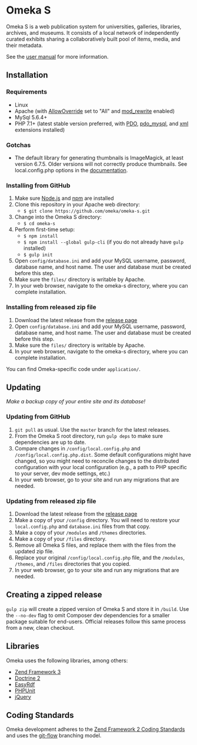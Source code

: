 # Omeka S

Omeka S is a web publication system for universities, galleries, libraries,
archives, and museums. It consists of a local network of independently curated
exhibits sharing a collaboratively built pool of items, media, and their metadata.

See the [user manual](https://omeka.org/s/docs/user-manual) for more information.

## Installation

### Requirements
* Linux
* Apache (with [AllowOverride](https://httpd.apache.org/docs/2.4/mod/core.html#allowoverride) set to "All" and [mod_rewrite](http://httpd.apache.org/docs/current/mod/mod_rewrite.html) enabled)
* MySql 5.6.4+
* PHP 7.1+ (latest stable version preferred, with [PDO](http://php.net/manual/en/intro.pdo.php), [pdo_mysql](http://php.net/manual/en/ref.pdo-mysql.php), and [xml](http://php.net/manual/en/intro.xml.php) extensions installed)

### Gotchas
* The default library for generating thumbnails is ImageMagick, at least version
6.7.5. Older versions will not correctly produce thumbnails. See local.config.php
options in the [documentation](https://omeka.org/s/docs/user-manual/configuration/).

### Installing from GitHub

1. Make sure [Node.js](https://nodejs.org/) and [npm](https://nodejs.org/) are installed
1. Clone this repository in your Apache web directory:
   * `$ git clone https://github.com/omeka/omeka-s.git`
1. Change into the Omeka S directory:
   * `$ cd omeka-s`
1. Perform first-time setup:
   * `$ npm install`
   * `$ npm install --global gulp-cli` (if you do not already have `gulp` installed)
   * `$ gulp init`
1. Open `config/database.ini` and add your MySQL username, password, database
   name, and host name. The user and database must be created before this step.
1. Make sure the `files/` directory is writable by Apache.
1. In your web browser, navigate to the omeka-s directory, where you can
   complete installation.

### Installing from released zip file

1. Download the latest release from the [release page](https://github.com/omeka/omeka-s/releases)
1. Open `config/database.ini` and add your MySQL username, password, database
   name, and host name. The user and database must be created before this step.
1. Make sure the `files/` directory is writable by Apache.
1. In your web browser, navigate to the omeka-s directory, where you can
   complete installation.

You can find Omeka-specific code under `application/`.

## Updating

*Make a backup copy of your entire site and its database!*

### Updating from GitHub

1. `git pull` as usual. Use the `master` branch for the latest releases.
2. From the Omeka S root directory, run `gulp deps` to make sure dependencies are up to date.
3. Compare changes in `/config/local.config.php` and `/config/local.config.php.dist`. Some default configurations might have changed, so you might need to reconcile changes to the distributed configuration with your local configuration (e.g., a path to PHP specific to your server, dev mode settings, etc.)
4. In your web browser, go to your site and run any migrations that are needed.

### Updating from released zip file
1. Download the latest release from the [release page](https://github.com/omeka/omeka-s/releases)
2. Make a copy of your `/config` directory. You will need to restore your `local.config.php` and `database.ini` files from that copy.
3. Make a copy of your `/modules` and `/themes` directories.
4. Make a copy of your `/files` directory.
5. Remove all Omeka S files, and replace them with the files from the updated zip file.
6. Replace your original `/config/local.config.php` file, and the `/modules`, `/themes`, and `/files` directories that you copied.
7. In your web browser, go to your site and run any migrations that are needed.

## Creating a zipped release

`gulp zip` will create a zipped version of Omeka S and store it in `/build`. Use the `--no-dev` flag to omit Composer
dev dependencies for a smaller package suitable for end-users. Official releases follow this same process from a
new, clean checkout.

## Libraries

Omeka uses the following libraries, among others:

* [Zend Framework 3](http://framework.zend.com/)
* [Doctrine 2](http://www.doctrine-project.org/)
* [EasyRdf](http://www.easyrdf.org/)
* [PHPUnit](https://phpunit.de/)
* [jQuery](http://jquery.com/)

## Coding Standards

Omeka development adheres to the [Zend Framework 2 Coding Standards](https://zf2-docs.readthedocs.org/en/latest/ref/coding.standard.html)
and uses the [git-flow](http://nvie.com/posts/a-successful-git-branching-model/) branching model.
